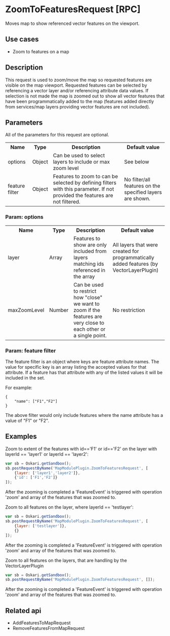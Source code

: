 # ZoomToFeaturesRequest [RPC]

Moves map to show referenced vector features on the viewport.

## Use cases

- Zoom to features on a map

## Description

This request is used to zoom/move the map so requested features are visible on the map viewport. Requested features can be selected by referencing a vector layer and/or referencing attribute data values. If selection is not made the map is zoomed out to show all vector features that have been programmatically added to the map (features added directly from services/map layers providing vector features are not included).

## Parameters

All of the parameters for this request are optional.

<table class="table">
<tr>
  <th> Name</th><th> Type</th><th> Description</th><th> Default value</th>
</tr>
<tr>
  <td> options</td><td> Object</td><td> Can be used to select layers to include or max zoom level </td><td> See below</td>
</tr>
<tr>
  <td> feature filter </td><td> Object </td><td> Features to zoom to can be selected by defining filters with this parameter. If not provided the features are not filtered.</td><td> No filter/all features on the specified layers are shown.</td>
</tr>
</table>

### Param: options

<table class="table">
<tr>
  <th> Name</th><th> Type</th><th> Description</th><th> Default value</th>
</tr>
<tr>
  <td> layer</td><td> Array</td><td> Features to show are only included from layers matching ids referenced in the array</td><td> All layers that were created for programmatically added features (by VectorLayerPlugin)</td>
</tr>
<tr>
  <td> maxZoomLevel</td><td> Number</td><td> Can be used to restrict how "close" we want to zoom if the features are very close to each other or a single point.</td><td> No restriction</td>
</tr>
</table>

### Param: feature filter

The feature filter is an object where keys are feature attribute names. The value for specific key is an array listing the accepted values for that attribute. If a feature has that attribute with any of the listed values it will be included in the set.

For example:
```
{
	"name": ["F1","F2"]
}
```

The above filter would only include features where the name attribute has a value of "F1" or "F2".

## Examples

Zoom to extent of the features with id=='F1' or id=='F2' on the layer with layerId == 'layer1' or layerId == 'layer2':
```javascript
var sb = Oskari.getSandbox();
sb.postRequestByName('MapModulePlugin.ZoomToFeaturesRequest', [
	{layer: ['layer1','layer2']}, 
	{'id': ['F1','F2']}
]);
```

After the zooming is completed a 'FeatureEvent' is triggered with operation 'zoom' and array of the features that was zoomed to.

Zoom to all features on the layer, where layerId == 'testlayer':
```javascript
var sb = Oskari.getSandbox();
sb.postRequestByName('MapModulePlugin.ZoomToFeaturesRequest', [
	{layer: ['testlayer']}, 
	{}
]);
```
After the zooming is completed a 'FeatureEvent' is triggered with operation 'zoom' and array of the features that was zoomed to.

Zoom to all features on the layers, that are handling by the VectorLayerPlugin 
```javascript
var sb = Oskari.getSandbox();
sb.postRequestByName('MapModulePlugin.ZoomToFeaturesRequest', []);
```
After the zooming is completed a 'FeatureEvent' is triggered with operation 'zoom' and array of the features that was zoomed to.

## Related api

- AddFeaturesToMapRequest
- RemoveFeaturesFromMapRequest
